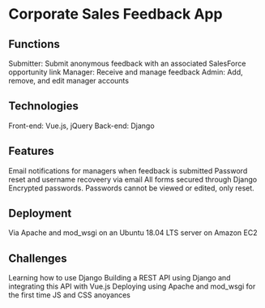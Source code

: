 # Corporate Sales Feedback App

## Functions
Submitter: Submit anonymous feedback with an associated SalesForce opportunity link
Manager: Receive and manage feedback
Admin: Add, remove, and edit manager accounts

## Technologies
Front-end: Vue.js, jQuery
Back-end: Django

## Features
Email notifications for managers when feedback is submitted
Password reset and username recoveery via email
All forms secured through Django
Encrypted passwords. Passwords cannot be viewed or edited, only reset.

## Deployment
Via Apache and mod_wsgi on an Ubuntu 18.04 LTS server on Amazon EC2

## Challenges
Learning how to use Django
Building a REST API using Django and integrating this API with Vue.js
Deploying using Apache and mod_wsgi for the first time
JS and CSS anoyances
